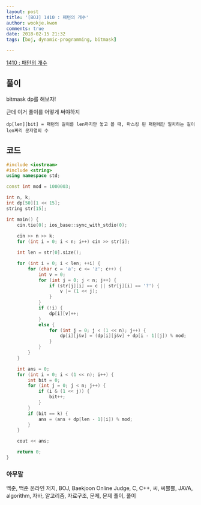 ```yaml
---
layout: post
title: '[BOJ] 1410 : 패턴의 개수'
author: wookje.kwon
comments: true
date: 2018-02-15 21:32
tags: [boj, dynamic-programming, bitmask]

---
```


[1410 : 패턴의 개수](https://www.acmicpc.net/problem/1410)

## 풀이

bitmask dp를 해보자!

근데 이거 풀이를 어떻게 써야하지

`dp[len][bit] = 패턴의 길이를 len까지만 놓고 볼 때, 마스킹 된 패턴에만 일치하는 길이 len짜리 문자열의 수`

## 코드

```cpp
#include <iostream>
#include <string>
using namespace std;

const int mod = 1000003;

int n, k;
int dp[50][1 << 15];
string str[15];

int main() {
    cin.tie(0); ios_base::sync_with_stdio(0);
    
    cin >> n >> k;
	for (int i = 0; i < n; i++) cin >> str[i];

	int len = str[0].size();

	for (int i = 0; i < len; ++i) {
		for (char c = 'a'; c <= 'z'; c++) {
			int v = 0;
			for (int j = 0; j < n; j++) {
				if (str[j][i] == c || str[j][i] == '?') {
					v |= (1 << j);
				}
			}
			if (!i) {
				dp[i][v]++;
			}
			else {
				for (int j = 0; j < (1 << n); j++) {
					dp[i][j&v] = (dp[i][j&v] + dp[i - 1][j]) % mod;
				}
			}
		}
	}

	int ans = 0;
	for (int i = 0; i < (1 << n); i++) {
		int bit = 0;
		for (int j = 0; j < n; j++) {
			if (i & (1 << j)) {
				bit++;
			}
		}
		if (bit == k) {
			ans = (ans + dp[len - 1][i]) % mod;
		}
	}

    cout << ans;

	return 0;
}
```

### 아무말  
백준, 백준 온라인 저지, BOJ, Baekjoon Online Judge, C, C++, 씨, 씨쁠쁠, JAVA, algorithm, 자바, 알고리즘, 자료구조, 문제, 문제 풀이, 풀이
